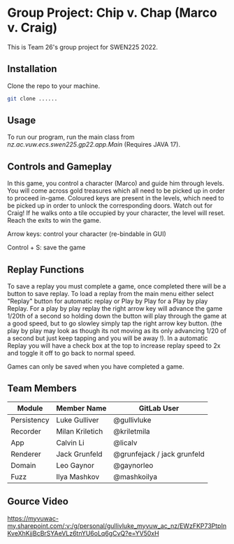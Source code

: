 # Group Project: Chip v. Chap (Marco v. Craig)

This is Team 26's group project for SWEN225 2022.

## Installation 

Clone the repo to your machine.

```bash
git clone ......
```

## Usage

To run our program, run the main class from *nz.ac.vuw.ecs.swen225.gp22.app.Main* (Requires JAVA 17).

## Controls and Gameplay
In this game, you control a character (Marco) and guide him through levels. You will come across gold treasures which all need to be picked up in order to proceed in-game. Coloured keys are present in the levels, which need to be picked up in order to unlock the corresponding doors. Watch out for Craig! If he walks onto a tile occupied by your character, the level will reset. Reach the exits to win the game.

Arrow keys: control your character (re-bindable in GUI)

Control + S: save the game

## Replay Functions
To save a replay you must complete a game, once completed there will be a button to save replay.
To load a replay from the main menu either select "Replay" button for automatic replay or Play by Play
for a Play by play Replay. For a play by play replay the right arrow key will advance the game 1/20th of a second so holding down the button will play through the game at a good speed, but to go slowley simply tap the right arrow key button.
(the play by play may look as though its not moving as its only advancing 1/20 of a second but just keep tapping and you will be away !). In a automatic Replay you will have a check box at the top to increase replay speed to 2x and toggle it off to go back to normal speed.

Games can only be saved when you have completed a game.


## Team Members

| **Module**  	| **Member Name** 	| **GitLab User** 	|
|-------------	|-----------------	|-----------------	|
| Persistency 	| Luke Gulliver   	| @gullivluke     	|
| Recorder    	| Milan Kriletich 	| @kriletmila     	|
| App         	| Calvin Li       	| @licalv         	|
| Renderer    	| Jack Grunfeld   	| @grunfejack / jack grunfeld    	|
| Domain      	| Leo Gaynor      	| @gaynorleo      	|
| Fuzz        	| Ilya Mashkov    	| @mashkoilya     	|

## Gource Video
https://myvuwac-my.sharepoint.com/:v:/g/personal/gullivluke_myvuw_ac_nz/EWzFKP73PtpInKveXhKjjBcBrSYAeVLz6tnYU6oLq6gCvQ?e=YV50xH
